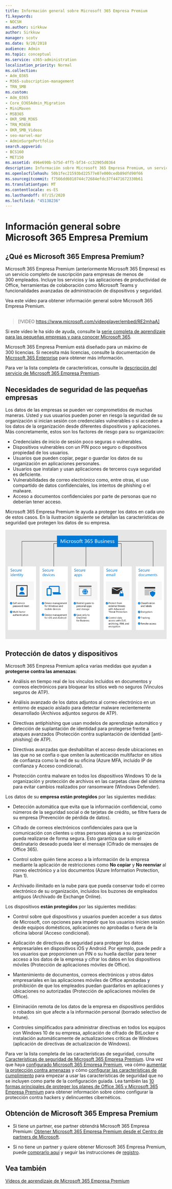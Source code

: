 ```yaml
---
title: Información general sobre Microsoft 365 Empresa Premium
f1.keywords:
- NOCSH
ms.author: sirkkuw
author: Sirkkuw
manager: scotv
ms.date: 9/20/2018
audience: Admin
ms.topic: conceptual
ms.service: o365-administration
localization_priority: Normal
ms.collection:
- Adm_O365
- M365-subscription-management
- TRN_SMB
ms.custom:
- Adm_O365
- Core_O365Admin_Migration
- MiniMaven
- MSB365
- OKR_SMB_M365
- TRN_M365B
- OKR_SMB_Videos
- seo-marvel-mar
- AdminSurgePortfolio
search.appverid:
- BCS160
- MET150
ms.assetid: 496e690b-b75d-4ff5-bf34-cc32905d0364
description: Información sobre Microsoft 365 Empresa Premium, un servicio de suscripción que incluye las aplicaciones de productividad de Office y protección avanzada para defender a las empresas frente a las ciberamenazas.
ms.openlocfilehash: 50b1fec21593bd22577e07e000cedb89dfd90f66
ms.sourcegitcommit: f7566dd6010744c72684efdc37f4471672330b61
ms.translationtype: MT
ms.contentlocale: es-ES
ms.lasthandoff: 07/15/2020
ms.locfileid: "45138236"
---
```

# <a name="overview-of-microsoft-365-business-premium"></a>Información general sobre Microsoft 365 Empresa Premium

## <a name="what-is-microsoft-365-business-premium"></a>¿Qué es Microsoft 365 Empresa Premium?

Microsoft 365 Empresa Premium (anteriormente Microsoft 365 Empresa) es un servicio completo de suscripción para empresas de menos de 300 empleados. Incluye los servicios y las aplicaciones de productividad de Office, herramientas de colaboración como Microsoft Teams y funcionalidades avanzadas de administración de dispositivos y seguridad.

Vea este vídeo para obtener información general sobre Microsoft 365 Empresa Premium.<br><br>

> [!VIDEO https://www.microsoft.com/videoplayer/embed/RE2mhaA] 
  
Si este vídeo le ha sido de ayuda, consulte la [serie completa de aprendizaje para las pequeñas empresas y para conocer Microsoft 365](https://support.microsoft.com/office/6ab4bbcd-79cf-4000-a0bd-d42ce4d12816). 

Microsoft 365 Empresa Premium está diseñado para un máximo de 300 licencias. Si necesita más licencias, consulte la documentación de [Microsoft 365 Enterprise](https://go.microsoft.com/fwlink/p/?linkid=860986) para obtener más información.

Para ver la lista completa de características, consulte la [descripción del servicio de Microsoft 365 Empresa Premium](https://docs.microsoft.com/office365/servicedescriptions/microsoft-365-service-descriptions/microsoft-365-business-service-description).
  
## <a name="small-business-security-needs"></a>Necesidades de seguridad de las pequeñas empresas

Los datos de las empresas se pueden ver comprometidos de muchas maneras. Usted y sus usuarios pueden poner en riesgo la seguridad de su organización si inician sesión con credenciales vulnerables o si acceden a los datos de la organización desde diferentes dispositivos y aplicaciones. Más concretamente, estos son los factores de riesgo para su organización:

- Credenciales de inicio de sesión poco seguras o vulnerables.
- Dispositivos vulnerables con un PIN poco seguro o dispositivos propiedad de los usuarios.
- Usuarios que pueden copiar, pegar o guardar los datos de su organización en aplicaciones personales.
- Usuarios que instalan y usan aplicaciones de terceros cuya seguridad es deficiente.
- Vulnerabilidades de correo electrónico como, entre otras, el uso compartido de datos confidenciales, los intentos de phishing o el malware.
- Acceso a documentos confidenciales por parte de personas que no deberían tener acceso.

Microsoft 365 Empresa Premium le ayuda a proteger los datos en cada uno de estos casos. En la ilustración siguiente se detallan las características de seguridad que protegen los datos de su empresa.

![Ilustración que muestra cómo M365B protege su empresa.](../media/m365businessvalueadd.png)

## <a name="how-your-data-and-devices-are-protected"></a>Protección de datos y dispositivos

Microsoft 365 Empresa Premium aplica varias medidas que ayudan a **protegerse contra las amenazas**:

- Análisis en tiempo real de los vínculos incluidos en documentos y correos electrónicos para bloquear los sitios web no seguros (Vínculos seguros de ATP).

- Análisis avanzado de los datos adjuntos al correo electrónico en un entorno de espacio aislado para detectar malware recientemente desarrollado (Archivos adjuntos seguros de ATP). 

- Directivas antiphishing que usan modelos de aprendizaje automático y detección de suplantación de identidad para protegerse frente a ataques avanzados (Protección contra suplantación de identidad [anti-phishing] de ATP). 

- Directivas avanzadas que deshabilitan el acceso desde ubicaciones en las que no se confía o que omiten la autenticación multifactor en sitios de confianza como la red de su oficina (Azure MFA, incluido IP de confianza y Acceso condicional). 

- Protección contra malware en todos los dispositivos Windows 10 de la organización y protección de archivos en las carpetas clave del sistema para evitar cambios realizados por ransomware (Windows Defender).

Los datos de su **empresa están protegidos** por las siguientes medidas:

- Detección automática que evita que la información confidencial, como números de la seguridad social o de tarjetas de crédito, se filtre fuera de su empresa (Prevención de pérdida de datos). 

- Cifrado de correos electrónicos confidenciales para que la comunicación con clientes u otras personas ajenas a su organización pueda realizarse de forma segura. Esto garantiza que solo el destinatario deseado pueda leer el mensaje (Cifrado de mensajes de Office 365).

- Control sobre quién tiene acceso a la información de la empresa mediante la aplicación de restricciones como **No copiar** y **No reenviar** al correo electrónico y a los documentos (Azure Information Protection, Plan 1).

- Archivado ilimitado en la nube para que pueda conservar todo el correo electrónico de su organización, incluidos los buzones de empleados antiguos (Archivado de Exchange Online).

Los dispositivos **están protegidos** por las siguientes medidas:

- Control sobre qué dispositivos y usuarios pueden acceder a sus datos de Microsoft, con opciones para impedir que los usuarios inicien sesión desde equipos domésticos, aplicaciones no aprobadas o fuera de la oficina laboral (Acceso condicional).

- Aplicación de directivas de seguridad para proteger los datos empresariales en dispositivos iOS y Android. Por ejemplo, puede pedir a los usuarios que proporcionen un PIN o su huella dactilar para tener acceso a los datos de la empresa y cifrar los datos en los dispositivos móviles (Protección de aplicaciones móviles de Office).

- Mantenimiento de documentos, correos electrónicos y otros datos empresariales en las aplicaciones móviles de Office aprobadas y prohibición de que los empleados puedan guardarlos en aplicaciones y ubicaciones no autorizadas (Protección de aplicaciones móviles de Office).

- Eliminación remota de los datos de la empresa en dispositivos perdidos o robados sin que afecte a la información personal (borrado selectivo de Intune).

- Controles simplificados para administrar directivas en todos los equipos con Windows 10 de su empresa, aplicación de cifrado de BitLocker e instalación automáticamente de actualizaciones críticas de Windows (aplicación de directivas de actualización de Windows).

Para ver la lista completa de las características de seguridad, consulte [Características de seguridad de Microsoft 365 Empresa Premium](security-features.md). Una vez que haya [configurado Microsoft 365 Empresa Premium](set-up.md), vea cómo [aumentar la protección contra amenazas](increase-threat-protection.md) y cómo [configurar las características de cumplimiento](set-up-compliance.md) para empezar a usar las características de seguridad que no se incluyen como parte de la configuración guiada. Lea también las [10 formas principales de proteger los planes de Office 365 y Microsoft 365 Empresa Premium](https://docs.microsoft.com/office365/admin/security-and-compliance/secure-your-business-data) para obtener información sobre cómo configurar la protección contra hackers y delincuentes cibernéticos.

## <a name="get-microsoft-365-business-premium"></a>Obtención de Microsoft 365 Empresa Premium

- Si tiene un partner, ese partner obtendrá Microsoft 365 Empresa Premium: [Obtener Microsoft 365 Empresa Premium desde el Centro de partners de Microsoft](get-microsoft-365-business.md).

- Si no tiene un partner y quiere obtener Microsoft 365 Empresa Premium, puede [comprarlo aquí](https://www.microsoft.com/microsoft-365/business) y seguir las instrucciones de [registro](sign-up.md).

## <a name="see-also"></a>Vea también

[Vídeos de aprendizaje de Microsoft 365 Empresa Premium](https://support.microsoft.com/office/6ab4bbcd-79cf-4000-a0bd-d42ce4d12816)
